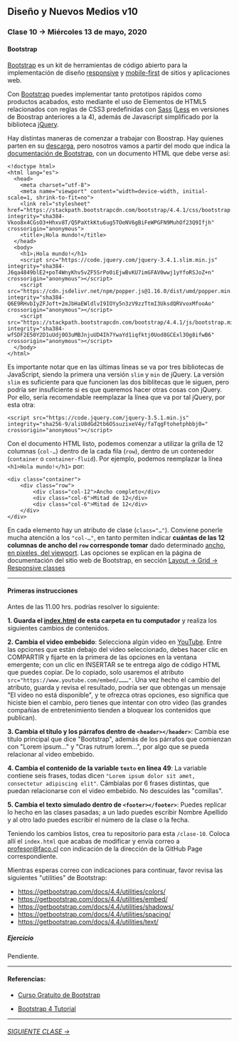 ## Diseño y Nuevos Medios v10 

### Clase 10 → Miércoles 13 de mayo, 2020

#### Bootstrap

[Bootstrap](https://getbootstrap.com/) es un kit de herramientas de código abierto para la implementación de diseño [responsive](https://es.wikipedia.org/wiki/Dise%C3%B1o_web_adaptable) y [mobile-first](https://en.ryte.com/wiki/Mobile_First) de sitios y aplicaciones web. 

Con [Bootstrap](https://getbootstrap.com/) puedes implementar tanto prototipos rápidos como productos acabados, esto mediante el uso de Elementos de HTML5 relacionados con reglas de CSS3 predefinidas con [Sass](https://sass-lang.com/) ([Less](http://lesscss.org/) en versiones de Boostrap anteriores a la 4), además de Javascript simplificado por la biblioteca [jQuery](https://jquery.com/).

Hay distintas maneras de comenzar a trabajar con Boostrap. Hay quienes parten en su [descarga](https://getbootstrap.com/docs/4.0/getting-started/download/), pero nosotros vamos a partir del modo que indica la [documentación de Bootstrap](https://getbootstrap.com/docs/4.4/getting-started/introduction/#starter-template), con un documento HTML que debe verse así: 

```
<!doctype html>
<html lang="es">
  <head>
    <meta charset="utf-8">
    <meta name="viewport" content="width=device-width, initial-scale=1, shrink-to-fit=no">
    <link rel="stylesheet" href="https://stackpath.bootstrapcdn.com/bootstrap/4.4.1/css/bootstrap.min.css" integrity="sha384-Vkoo8x4CGsO3+Hhxv8T/Q5PaXtkKtu6ug5TOeNV6gBiFeWPGFN9MuhOf23Q9Ifjh" crossorigin="anonymous">
    <title>¡Hola mundo!</title>
  </head>
  <body>
    <h1>¡Hola mundo!</h1>
    <script src="https://code.jquery.com/jquery-3.4.1.slim.min.js" integrity="sha384-J6qa4849blE2+poT4WnyKhv5vZF5SrPo0iEjwBvKU7imGFAV0wwj1yYfoRSJoZ+n" crossorigin="anonymous"></script>
    <script src="https://cdn.jsdelivr.net/npm/popper.js@1.16.0/dist/umd/popper.min.js" integrity="sha384-Q6E9RHvbIyZFJoft+2mJbHaEWldlvI9IOYy5n3zV9zzTtmI3UksdQRVvoxMfooAo" crossorigin="anonymous"></script>
    <script src="https://stackpath.bootstrapcdn.com/bootstrap/4.4.1/js/bootstrap.min.js" integrity="sha384-wfSDF2E50Y2D1uUdj0O3uMBJnjuUD4Ih7YwaYd1iqfktj0Uod8GCExl3Og8ifwB6" crossorigin="anonymous"></script>
  </body>
</html>
```

Es importante notar que en las últimas líneas se va por tres bibliotecas de JavaScript, siendo la primera una versión `slim` y `min` de jQuery. La versión `slim` es suficiente para que funcionen las dos biblitecas que le siguen, pero podría ser insuficiente si es que queremos hacer otras cosas con jQuery. Por ello, sería recomendable reemplazar la línea que va por tal jQuery, por esta otra:

```
<script src="https://code.jquery.com/jquery-3.5.1.min.js" integrity="sha256-9/aliU8dGd2tb6OSsuzixeV4y/faTqgFtohetphbbj0=" crossorigin="anonymous"></script>
```

Con el documento HTML listo, podemos comenzar a utilizar la grilla de 12 columnas (`col-…`) dentro de la cada fila (`row`), dentro de un contenedor (`container` o `container-fluid`). Por ejemplo, podemos reemplazar la línea `<h1>Hola mundo!</h1>` por:

```
<div class="container">
	<div class="row">
		<div class="col-12">Ancho completo</div>
		<div class="col-6">Mitad de 12</div>
		<div class="col-6">Mitad de 12</div>		
	</div>
</div>
```

En cada elemento hay un atributo de clase (`class="…"`). Conviene ponerle mucha atención a los `"col-…"`, en tanto permiten indicar **cuántas de las 12 columnas de ancho del `row` corresponde tomar** dado determinado [ancho, en pixeles, del viewport](https://getbootstrap.com/docs/4.4/layout/grid/#grid-options). Las opciones se explican en la página de documentación del sitio web de Bootstrap, en sección [Layout → Grid → Responsive classes](https://getbootstrap.com/docs/4.4/layout/grid/#responsive-classes)

- - - - - - - - - - - - 

#### Primeras instrucciones

Antes de las 11.00 hrs. podrías resolver lo siguiente:

**1. Guarda el [index.html](https://profesorfaco.github.io/dno037-2020/clase-10/) de esta carpeta en tu computador** y realiza los siguientes cambios de contenidos. 

**2. Cambia el video embebido**: Selecciona algún video en [YouTube](https://www.youtube.com/). Entre las opciones que están debajo del video seleccionado, debes hacer clic en COMPARTIR y fijarte en la primera de las opciones en la ventana emergente; con un clic en INSERTAR se te entrega algo de código HTML que puedes copiar. De lo copiado, solo usaremos el atributo `src="https://www.youtube.com/embed/………"`. Una vez hecho el cambio del atributo, guarda y revisa el resultado, podría ser que obtengas un mensaje "El vídeo no está disponible", y te ofrezca otras opciones, eso significa que hiciste bien el cambio, pero tienes que intentar con otro video (las grandes compañías de entretenimiento tienden a bloquear los contenidos que publican). 

**3. Cambia el título y los párrafos dentro de `<header></header>`**: Cambia ese título principal que dice "Bootstrap", además de los párrafos que comienzan con "Lorem ipsum…" y "Cras rutrum lorem…", por algo que se pueda relacionar al video embebido. 

**4. Cambia el contenido de la variable `texto` en línea 49**: La variable contiene seis frases, todas dicen `"Lorem ipsum dolor sit amet, consectetur adipiscing elit"`. Cámbialas por 6 frases distintas, que puedan relacionarse con el video embebido. No descuides las "comillas". 

**5. Cambia el texto simulado dentro de `<footer></footer>`**:  Puedes replicar lo hecho en las clases pasadas; a un lado puedes escribir Nombre Apellido y al otro lado puedes escribir el número de la clase o la fecha. 

Teniendo los cambios listos, crea tu repositorio para esta `/clase-10`. Coloca allí el `index.html` que acabas de modificar y envía correo a profesor@faco.cl con indicación de la dirección de la GitHub Page correspondiente.

Mientras esperas correo con indicaciones para continuar, favor revisa las siguientes "utilities" de Bootstrap:

- https://getbootstrap.com/docs/4.4/utilities/colors/
- https://getbootstrap.com/docs/4.4/utilities/embed/
- https://getbootstrap.com/docs/4.4/utilities/shadows/
- https://getbootstrap.com/docs/4.4/utilities/spacing/
- https://getbootstrap.com/docs/4.4/utilities/text/

##### Ejercicio

Pendiente.

- - - - - - 

#### Referencias:

- [Curso Gratuito de Bootstrap](https://codigofacilito.com/cursos/bootstrap)

- [Bootstrap 4 Tutorial](https://www.w3schools.com/bootstrap4/default.asp)

- - - - - - - 

###### [SIGUIENTE CLASE →](https://github.com/profesorfaco/dno037-2020/tree/gh-pages/clase-11)
